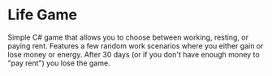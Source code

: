 # Life Game
 Simple C# game that allows you to choose between working, resting, or paying rent. Features a few random work scenarios where you either gain or lose money or energy. After 30 days (or if you don't have enough money to "pay rent") you lose the game. 
